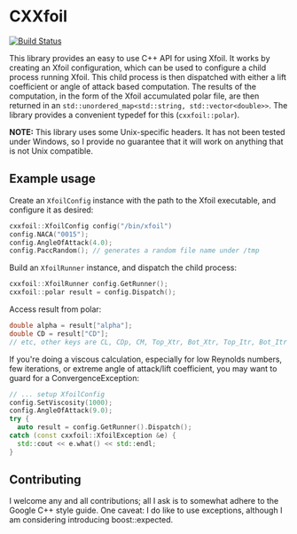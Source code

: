 # CXXfoil

[![Build Status](https://travis-ci.com/Jvanrhijn/CXXfoil.svg?branch=master)](https://travis-ci.com/Jvanrhijn/CXXfoil)

This library provides an easy to use C++ API for using Xfoil. It works by creating an
Xfoil configuration, which can be used to configure a child process running Xfoil.
This child process is then dispatched with either a lift coefficient or angle of attack
based computation. The results of the computation, in the form of the Xfoil
accumulated polar file, are then returned in an
`std::unordered_map<std::string, std::vector<double>>`. The library provides a 
convenient typedef for this (`cxxfoil::polar`).

**NOTE:** This library uses some Unix-specific headers. It has not been tested under
Windows, so I provide no guarantee that it will work on anything that is not Unix
compatible.

## Example usage

Create an `XfoilConfig` instance with the path to the Xfoil executable, and configure
it as desired:

~~~cpp
cxxfoil::XfoilConfig config("/bin/xfoil")
config.NACA("0015");
config.AngleOfAttack(4.0);
config.PaccRandom(); // generates a random file name under /tmp
~~~

Build an `XfoilRunner` instance, and dispatch the child process:

~~~cpp
cxxfoil::XfoilRunner config.GetRunner();
cxxfoil::polar result = config.Dispatch();
~~~

Access result from polar:

~~~cpp
double alpha = result["alpha"];
double CD = result["CD"];
// etc, other keys are CL, CDp, CM, Top_Xtr, Bot_Xtr, Top_Itr, Bot_Itr
~~~

If you're doing a viscous calculation, especially for low Reynolds numbers, few iterations, or extreme angle of attack/lift coefficient, you may want to guard for a ConvergenceException:

~~~cpp
// ... setup XfoilConfig 
config.SetViscosity(1000);
config.AngleOfAttack(9.0);
try {
  auto result = config.GetRunner().Dispatch();
catch (const cxxfoil::XfoilException &e) {
  std::cout << e.what() << std::endl;
}
~~~

## Contributing

I welcome any and all contributions; all I ask is to somewhat adhere to the Google C++
style guide. One caveat: I do like to use exceptions, although I am considering
introducing boost::expected.
